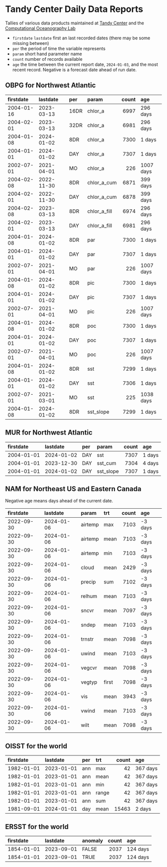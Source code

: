 Tandy Center Daily Data Reports
================

Tallies of various data products maintained at [Tandy
Center](https://www.bigelow.org/services/ocean-forecasting/) and the
[Computational Oceanography
Lab](https://www.bigelow.org/science/lab/computational-oceanography/)

- `firstdate` `lastdate` first an last recorded dates (there may be some
  missing between)
- `per` the period of time the variable represents
- `param` short hand parameter name
- `count` number of records available
- `age` the time between the current report date, `2024-01-03`, and the
  most recent record. Negative is a forecast date ahead of run date.

## OBPG for Northwest Atlantic

| firstdate  | lastdate   | per  | param        | count | age       |
|:-----------|:-----------|:-----|:-------------|------:|:----------|
| 2004-01-16 | 2023-03-13 | 16DR | chlor_a      |  6997 | 296 days  |
| 2004-02-01 | 2023-03-13 | 32DR | chlor_a      |  6981 | 296 days  |
| 2004-01-08 | 2024-01-02 | 8DR  | chlor_a      |  7300 | 1 days    |
| 2004-01-01 | 2024-01-02 | DAY  | chlor_a      |  7307 | 1 days    |
| 2002-07-01 | 2021-04-01 | MO   | chlor_a      |   226 | 1007 days |
| 2004-02-08 | 2022-11-30 | 8DR  | chlor_a_cum  |  6871 | 399 days  |
| 2004-02-01 | 2022-11-30 | DAY  | chlor_a_cum  |  6878 | 399 days  |
| 2004-02-08 | 2023-03-13 | 8DR  | chlor_a_fill |  6974 | 296 days  |
| 2004-02-01 | 2023-03-13 | DAY  | chlor_a_fill |  6981 | 296 days  |
| 2004-01-08 | 2024-01-02 | 8DR  | par          |  7300 | 1 days    |
| 2004-01-01 | 2024-01-02 | DAY  | par          |  7307 | 1 days    |
| 2002-07-01 | 2021-04-01 | MO   | par          |   226 | 1007 days |
| 2004-01-08 | 2024-01-02 | 8DR  | pic          |  7300 | 1 days    |
| 2004-01-01 | 2024-01-02 | DAY  | pic          |  7307 | 1 days    |
| 2002-07-01 | 2021-04-01 | MO   | pic          |   226 | 1007 days |
| 2004-01-08 | 2024-01-02 | 8DR  | poc          |  7300 | 1 days    |
| 2004-01-01 | 2024-01-02 | DAY  | poc          |  7307 | 1 days    |
| 2002-07-01 | 2021-04-01 | MO   | poc          |   226 | 1007 days |
| 2004-01-08 | 2024-01-02 | 8DR  | sst          |  7299 | 1 days    |
| 2004-01-01 | 2024-01-02 | DAY  | sst          |  7306 | 1 days    |
| 2002-07-01 | 2021-03-01 | MO   | sst          |   225 | 1038 days |
| 2004-01-08 | 2024-01-02 | 8DR  | sst_slope    |  7299 | 1 days    |

## MUR for Northwest Atlantic

| firstdate  | lastdate   | per | param     | count | age    |
|:-----------|:-----------|:----|:----------|------:|:-------|
| 2004-01-01 | 2024-01-02 | DAY | sst       |  7307 | 1 days |
| 2004-01-01 | 2023-12-30 | DAY | sst_cum   |  7304 | 4 days |
| 2004-01-01 | 2024-01-02 | DAY | sst_slope |  7307 | 1 days |

## NAM for Northeast US and Eastern Canada

Negative age means days ahead of the current date.

| firstdate  | lastdate   | param   | trt   | count | age     |
|:-----------|:-----------|:--------|:------|------:|:--------|
| 2022-09-30 | 2024-01-06 | airtemp | max   |  7103 | -3 days |
| 2022-09-30 | 2024-01-06 | airtemp | mean  |  7103 | -3 days |
| 2022-09-30 | 2024-01-06 | airtemp | min   |  7103 | -3 days |
| 2022-09-30 | 2024-01-06 | cloud   | mean  |  2429 | -3 days |
| 2022-09-30 | 2024-01-06 | precip  | sum   |  7102 | -3 days |
| 2022-09-30 | 2024-01-06 | relhum  | mean  |  7103 | -3 days |
| 2022-09-30 | 2024-01-06 | sncvr   | mean  |  7097 | -3 days |
| 2022-09-30 | 2024-01-06 | sndep   | mean  |  7103 | -3 days |
| 2022-09-30 | 2024-01-06 | trnstr  | mean  |  7098 | -3 days |
| 2022-09-30 | 2024-01-06 | uwind   | mean  |  7103 | -3 days |
| 2022-09-30 | 2024-01-06 | vegcvr  | mean  |  7098 | -3 days |
| 2022-09-30 | 2024-01-06 | vegtyp  | first |  7098 | -3 days |
| 2022-09-30 | 2024-01-06 | vis     | mean  |  3943 | -3 days |
| 2022-09-30 | 2024-01-06 | vwind   | mean  |  7103 | -3 days |
| 2022-09-30 | 2024-01-06 | wilt    | mean  |  7098 | -3 days |

## OISST for the world

| firstdate  | lastdate   | per | trt   | count | age      |
|:-----------|:-----------|:----|:------|------:|:---------|
| 1982-01-01 | 2023-01-01 | ann | max   |    42 | 367 days |
| 1982-01-01 | 2023-01-01 | ann | mean  |    42 | 367 days |
| 1982-01-01 | 2023-01-01 | ann | min   |    42 | 367 days |
| 1982-01-01 | 2023-01-01 | ann | range |    42 | 367 days |
| 1982-01-01 | 2023-01-01 | ann | sum   |    42 | 367 days |
| 1981-09-01 | 2024-01-01 | day | mean  | 15463 | 2 days   |

## ERSST for the world

| firstdate  | lastdate   | anomaly | count | age      |
|:-----------|:-----------|:--------|------:|:---------|
| 1854-01-01 | 2023-09-01 | FALSE   |  2037 | 124 days |
| 1854-01-01 | 2023-09-01 | TRUE    |  2037 | 124 days |
